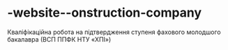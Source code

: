 # -website--onstruction-company
Кваліфікаційна робота на підтвердження ступеня фахового молодшого бакалавра (ВСП ППФК НТУ «ХПІ»)
